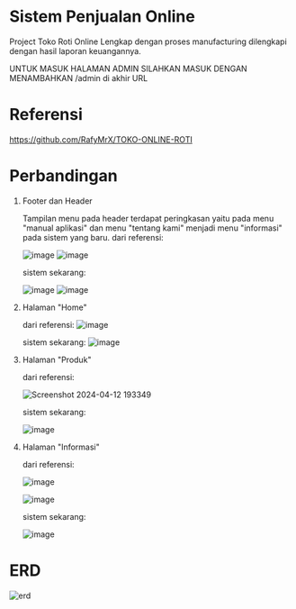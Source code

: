 # Sistem Penjualan Online 
Project Toko Roti Online Lengkap dengan proses manufacturing dilengkapi dengan hasil laporan keuangannya.

UNTUK MASUK HALAMAN ADMIN SILAHKAN MASUK DENGAN MENAMBAHKAN /admin di akhir URL

# Referensi

https://github.com/RafyMrX/TOKO-ONLINE-ROTI

# Perbandingan
1. Footer dan Header

   Tampilan menu pada header terdapat peringkasan yaitu pada menu "manual aplikasi" dan menu "tentang kami" menjadi menu "informasi" pada sistem yang baru.
   dari referensi:

   ![image](https://github.com/amaliazzr/sistem-penjualan-online-bakery/assets/152155151/20a47d92-71b4-44a1-b01f-647ffee7ae71)
   ![image](https://github.com/amaliazzr/sistem-penjualan-online-bakery/assets/152155151/50ba5f4f-be0b-48cf-96f2-809820ff3d89)

   sistem sekarang:

   ![image](https://github.com/amaliazzr/sistem-penjualan-online-bakery/assets/152155151/b94bf8e4-607e-4157-acce-c7d5d6d664fb)
   ![image](https://github.com/amaliazzr/sistem-penjualan-online-bakery/assets/152155151/17b15e3b-732d-4642-96fa-30f4a086295d)

2. Halaman "Home"

   dari referensi:
![image](https://github.com/amaliazzr/sistem-penjualan-online-bakery/assets/152155151/deb9f7c7-6cd8-4a6b-9511-aa18f58ecc75)

   sistem sekarang:
![image](https://github.com/amaliazzr/sistem-penjualan-online-bakery/assets/152155151/2b175d91-a344-4bb3-879c-bf7a2606c09d)

3. Halaman "Produk"
  
   dari referensi:

   ![Screenshot 2024-04-12 193349](https://github.com/amaliazzr/sistem-penjualan-online-bakery/assets/152155151/2a59d1fa-b9f3-4dc4-9917-eeef1b28cc4e)

   sistem sekarang:

   ![image](https://github.com/amaliazzr/sistem-penjualan-online-bakery/assets/152155151/44415c9c-6027-4498-868b-be4667c1607f)


4. Halaman "Informasi"

   dari referensi:

   ![image](https://github.com/amaliazzr/sistem-penjualan-online-bakery/assets/152155151/101181bb-8dcb-4945-a112-49e38181c5e8)

   ![image](https://github.com/amaliazzr/sistem-penjualan-online-bakery/assets/152155151/6fa6c434-0a49-48b0-808b-17133424642b)

   sistem sekarang:

   ![image](https://github.com/amaliazzr/sistem-penjualan-online-bakery/assets/152155151/4e497b1a-7c87-47bb-b5cb-04d01dc3d9ae)



# ERD
![erd](https://github.com/amaliazzr/sistem-penjualan-online-bakery/assets/152155151/29b04c2d-a6b8-4c64-a6e7-43c98950dcd2)

